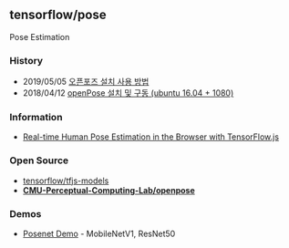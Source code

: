 ## tensorflow/pose
Pose Estimation


### History
- 2019/05/05 [오픈포즈 설치 사용 방법](https://hiseon.me/data-analytics/introduction-openpose/)
- 2018/04/12 [openPose 설치 및 구동 (ubuntu 16.04 + 1080)](https://goodtogreate.tistory.com/entry/openPose-%EC%84%A4%EC%B9%98-%EB%B0%8F-%EA%B5%AC%EB%8F%99-ubuntu-1604-1080)


### Information
- [Real-time Human Pose Estimation in the Browser with TensorFlow.js](https://medium.com/tensorflow/real-time-human-pose-estimation-in-the-browser-with-tensorflow-js-7dd0bc881cd5)


### Open Source
- [tensorflow/tfjs-models](https://github.com/tensorflow/tfjs-models)
- [**CMU-Perceptual-Computing-Lab/openpose**](https://github.com/CMU-Perceptual-Computing-Lab/openpose)


### Demos
- [Posenet Demo](https://storage.googleapis.com/tfjs-models/demos/posenet/camera.html) - MobileNetV1, ResNet50


